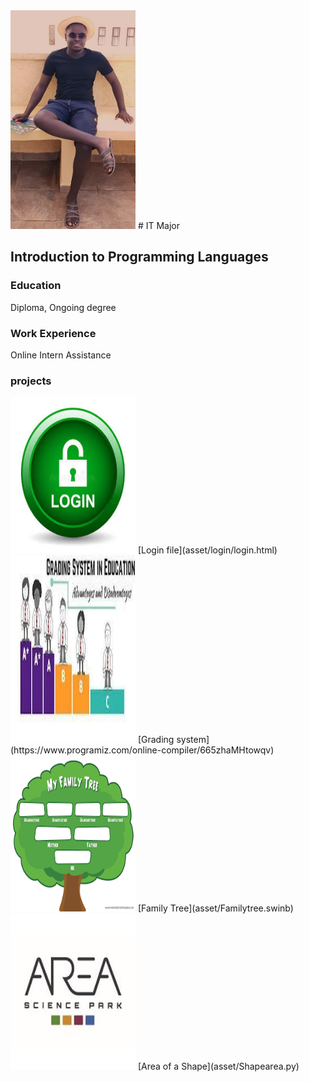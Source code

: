 
<img src="asset/202407.jpg" data-canonical-src="asset/202407.jpg" width="200" height="350" />
# IT Major

## Introduction to Programming Languages

### Education
Diploma, Ongoing degree

### Work Experience
Online Intern Assistance

### projects
 
<img src="asset/login.jpg" data-canonical-src="asset/202407.jpg" width="200" height="250" />  
[Login file](asset/login/login.html)

<img src="asset/Grading.jpg" data-canonical-src="asset/202407.jpg" width="200" height="300" />
[Grading system](https://www.programiz.com/online-compiler/665zhaMHtowqv)

<img src="asset/Familytree.png" data-canonical-src="asset/202407.jpg" width="200" height="250" />
[Family Tree](asset/Familytree.swinb)

<img src="asset/Area.jpg" data-canonical-src="asset/202407.jpg" width="200" height="250" />
[Area of a Shape](asset/Shapearea.py)
